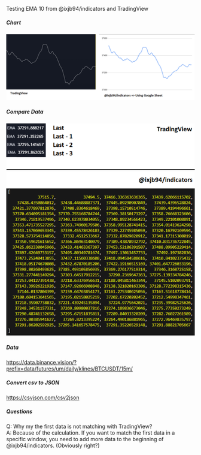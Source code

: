 Testing EMA 10 from @ixjb94/indicators and TradingView

##### Chart
![Chart](https://raw.githubusercontent.com/ixjb94/indicators-data-test/master/images/Chart.png "Chart")

##### Compare Data
![Compare](https://raw.githubusercontent.com/ixjb94/indicators-data-test/master/images/Compare.png "Compare")

##### Data
https://data.binance.vision/?prefix=data/futures/um/daily/klines/BTCUSDT/15m/

##### Convert csv to JSON
https://csvjson.com/csv2json

##### Questions
Q: Why my the first data is not matching with TradingView?    
A: Because of the calculation. If you want to match the first data in a specific window, you need to add more data to the beginning of @ixjb94/indicators. (Obviously right?)
